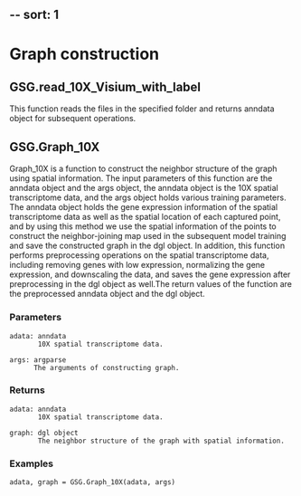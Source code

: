 --
sort: 1
---

# Graph construction
## GSG.read_10X_Visium_with_label

This function reads the files in the specified folder and returns anndata object for subsequent operations.

## GSG.Graph_10X

Graph_10X is a function to construct the neighbor structure of the graph using spatial information.
The input parameters of this function are the anndata object and the args object, the anndata object is the 10X spatial transcriptome data, and the args object holds various training parameters. The anndata object holds the gene expression information of the spatial transcriptome data as well as the spatial location of each captured point, and by using this method we use the spatial information of the points to construct the neighbor-joining map used in the subsequent model training and save the constructed graph in the dgl object. In addition, this function performs preprocessing operations on the spatial transcriptome data, including removing genes with low expression, normalizing the gene expression, and downscaling the data, and saves the gene expression after preprocessing in the dgl object as well.The return values of the function are the preprocessed anndata object and the dgl object.


### Parameters
```
adata: anndata
       10X spatial transcriptome data.

args: argparse
      The arguments of constructing graph. 
```
### Returns
```
adata: anndata
       10X spatial transcriptome data.

graph: dgl object
       The neighbor structure of the graph with spatial information.
```

### Examples
```
adata, graph = GSG.Graph_10X(adata, args)
```
